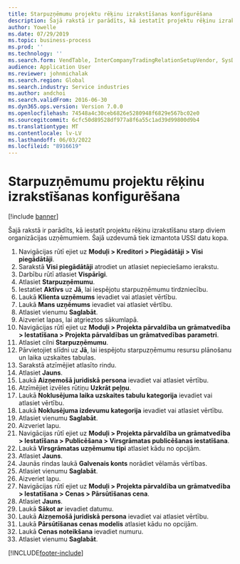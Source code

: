 ```yaml
---
title: Starpuzņēmumu projektu rēķinu izrakstīšanas konfigurēšana
description: Šajā rakstā ir parādīts, kā iestatīt projektu rēķinu izrakstīšanu starp diviem organizācijas uzņēmumiem.
author: Yowelle
ms.date: 07/29/2019
ms.topic: business-process
ms.prod: ''
ms.technology: ''
ms.search.form: VendTable, InterCompanyTradingRelationSetupVendor, SysDataAreaSelectLookup, ProjParameters, ProjPosting, ProjTransferPrice
audience: Application User
ms.reviewer: johnmichalak
ms.search.region: Global
ms.search.industry: Service industries
ms.author: andchoi
ms.search.validFrom: 2016-06-30
ms.dyn365.ops.version: Version 7.0.0
ms.openlocfilehash: 74548a4c30ceb6826e5280948f6829e567bc02e0
ms.sourcegitcommit: 6cfc50d89528df977a8f6a55c1ad39d99800d9b4
ms.translationtype: MT
ms.contentlocale: lv-LV
ms.lasthandoff: 06/03/2022
ms.locfileid: "8916619"
---
```

# <a name="configure-intercompany-project-invoicing"></a>Starpuzņēmumu projektu rēķinu izrakstīšanas konfigurēšana

[!include [banner](../../includes/banner.md)]

Šajā rakstā ir parādīts, kā iestatīt projektu rēķinu izrakstīšanu starp diviem organizācijas uzņēmumiem. Šajā uzdevumā tiek izmantota USSI datu kopa.

1. Navigācijas rūtī ejiet uz **Moduļi > Kreditori > Piegādātāji > Visi piegādātāji**.
2. Sarakstā **Visi piegādātāji** atrodiet un atlasiet nepieciešamo ierakstu.
3. Darbību rūtī atlasiet **Vispārīgi**.
4. Atlasiet **Starpuzņēmumu**.
5. Iestatiet **Aktīvs** uz **Jā**, lai iespējotu starpuzņēmumu tirdzniecību.
6. Laukā **Klienta uzņēmums** ievadiet vai atlasiet vērtību.
7. Laukā **Mans uzņēmums** ievadiet vai atlasiet vērtību.
8. Atlasiet vienumu **Saglabāt**.
9. Aizveriet lapas, lai atgrieztos sākumlapā.
10. Navigācijas rūtī ejiet uz **Moduļi > Projekta pārvaldība un grāmatvedība > Iestatīšana > Projekta pārvaldības un grāmatvedības parametri**.
11. Atlasiet cilni **Starpuzņēmumu**.
12. Pārvietojiet slīdni uz **Jā**, lai iespējotu starpuzņēmumu resursu plānošanu un laika uzskaites tabulas.
13. Sarakstā atzīmējiet atlasīto rindu.
14. Atlasiet **Jauns**.
15. Laukā **Aizņemošā juridiskā persona** ievadiet vai atlasiet vērtību.
16. Atzīmējiet izvēles rūtiņu **Uzkrāt peļņu**.
17. Laukā **Noklusējuma laika uzskaites tabulu kategorija** ievadiet vai atlasiet vērtību.
18. Laukā **Noklusējuma izdevumu kategorija** ievadiet vai atlasiet vērtību.
19. Atlasiet vienumu **Saglabāt**.
20. Aizveriet lapu.
21. Navigācijas rūtī ejiet uz **Moduļi > Projekta pārvaldība un grāmatvedība > Iestatīšana > Publicēšana > Virsgrāmatas publicēšanas iestatīšana**.
22. Laukā **Virsgrāmatas uzņēmumu tipi** atlasiet kādu no opcijām.
23. Atlasiet **Jauns**.
24. Jaunās rindas laukā **Galvenais konts** norādiet vēlamās vērtības.
25. Atlasiet vienumu **Saglabāt**.
26. Aizveriet lapu.
27. Navigācijas rūtī ejiet uz **Moduļi > Projekta pārvaldība un grāmatvedība > Iestatīšana > Cenas > Pārsūtīšanas cena**.
28. Atlasiet **Jauns**.
29. Laukā **Sākot ar** ievadiet datumu.
30. Laukā **Aizņemošā juridiskā persona** ievadiet vai atlasiet vērtību.
31. Laukā **Pārsūtīšanas cenas modelis** atlasiet kādu no opcijām.
32. Laukā **Cenas noteikšana** ievadiet numuru.
33. Atlasiet vienumu **Saglabāt**.



[!INCLUDE[footer-include](../../includes/footer-banner.md)]
